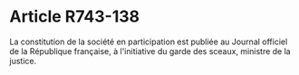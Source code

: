 # Article R743-138

<p>La constitution de la société en participation est publiée au Journal officiel de la République française, à l'initiative du garde des sceaux, ministre de la justice.</p>